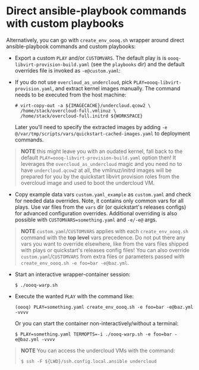# Direct ansible-playbook commands with custom playbooks

Alternatively, you can go with ``create_env_oooq.sh`` wrapper around direct
ansible-playbook commands and custom playbooks:

* Export a custom ``PLAY`` and/or ``CUSTOMVARS``. The default play is
  is ``oooq-libvirt-provision-build.yaml`` (see the `playbooks` dir) and the default
  overrides file is invoked as `-e@custom.yaml`:

* If you do not use ``overcloud_as_undercloud``, pick ``PLAY=oooq-libvirt-provision.yaml``,
  and extract kernel images manually. The command needs to be executed from the host machine:
  ```
  # virt-copy-out -a ${IMAGECACHE}/undercloud.qcow2 \
    /home/stack/overcloud-full.vmlinuz \
    /home/stack/overcloud-full.initrd ${WORKSPACE}
  ```

  Later you'll need to specify the extracted images by adding
  ``-e @/var/tmp/scripts/vars/quickstart-cached-images.yaml`` to deployment commands.

> **NOTE** this might leave you with an oudated kernel, fall back to the
> default ``PLAY=oooq-libvirt-provision-build.yaml`` option then! It
> leverages the ``overcloud_as_undercloud`` magic and you need no to have
> `undercloud.qcow2` at all, the vmlinuz/initrd images will be prepared
> for you by the quickstart libvirt provision roles from the overcloud image
> and used to boot the undercloud VM.

* Copy example data vars ``custom.yaml_example`` as ``custom.yaml`` and check for
  needed data overrides. Note, it contains only common vars for all plays. Use var files
  from the ``vars`` dir (or quickstart's releases configs) for advanced configuration
  overrides. Additional overriding is also possible with ``CUSTOMVARS=something.yaml``
  and ``-e/-e@`` args.

> **NOTE** ``custom.yaml``/``CUSTOMVARS`` applies with each ``create_env_oooq.sh``
> command with the **top level** vars precedence. Do not put there any vars you want
> to override elsewhere, like from the vars files shipped with plays or quickstart's
> releases config files! You can also override ``custom.yaml``/``CUSTOMVARS`` from
> extra files or parameters passed with ``create_env_oooq.sh -e foo=bar -e@baz.yml``.

* Start an interactive wrapper-container session:
	```
	$ ./oooq-warp.sh
	```

* Execute the wanted ``PLAY`` with the command like:
	```
	(oooq) PLAY=something.yaml create_env_oooq.sh -e foo=bar -e@baz.yml -vvvv
	```
	Or you can start the container non-interactively/without a terminal:
	```
	$ PLAY=something.yaml TERMOPTS=-i ./oooq-warp.sh -e foo=bar -e@baz.yml -vvvv
	```

> **NOTE** You can access the undercloud VMs with the command:
> ```
> $ ssh -F ${LWD}/ssh.config.local.ansible undercloud
> ```
